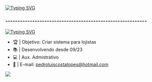 [![Typing SVG](https://readme-typing-svg.herokuapp.com?font=Smooch+Sans&weight=500&size=40&duration=3000&pause=3000&color=8849F7&center=true&multiline=true&repeat=false&random=false&width=380&lines=Pedro+Luis+C'+Lopes)](https://git.io/typing-svg)
### ----------------------------------------------------------
[![Typing SVG](https://readme-typing-svg.herokuapp.com?font=Smooch+Sans&weight=500&size=30&duration=3000&pause=3000&color=8849F7&center=true&multiline=true&repeat=false&random=false&width=200&height=46&lines=18+years+%7C+20%2F11%2F2004)](https://git.io/typing-svg)
- 🏆 | Objetivo: Criar sistema para lojistas
- 📚 | Desenvolvendo desde 09/23
- 💻 | Aux. Admistrativo
- 📩 | E-mail: pedroluiscostalopes@hotmail.com

<img src="https://i.pinimg.com/originals/93/f0/4b/93f04b4b1103cc4e6410bb4f831acb6c.gif">
